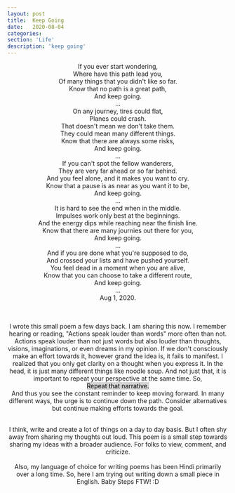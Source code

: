 ```yaml
---
layout: post
title:  Keep Going
date:   2020-08-04
categories:
section: 'Life'
description: 'keep going'
---
```


<center>
<div>
If you ever start wondering,
<br>
Where have this path lead you,
<br>
Of many things that you didn't like so far.
<br>
Know that no path is a great path,
<br>
And keep going.
<br>

</div>
...

<div>
On any journey, tires could flat,
<br>
Planes could crash.
<br>
That doesn't mean we don't take them.
<br>
They could mean many different things.
<br>
Know that there are always some risks,
<br>
And keep going.
<br>

</div>
...

<div>
If you can't spot the fellow wanderers,
<br>
They are very far ahead or so far behind.
<br>
And you feel alone, and it makes you want to cry.
<br>
Know that a pause is as near as you want it to be,
<br>
And keep going.
<br>

</div>
...

<div>
It is hard to see the end when in the middle.
<br>
Impulses work only best at the beginnings.
<br>
And the energy dips while reaching near the finish line.
<br>
Know that there are many journies out there for you,
<br>
And keep going.
<br>

</div>
...

<div>
And if you are done what you're supposed to do,
<br>
And crossed your lists and have pushed yourself.
<br>
You feel dead in a moment when you are alive,
<br>
Know that you can choose to take a different route,
<br>
And keep going.
<br>

</div>
...

<div>
Aug 1, 2020.
</div>

<div>
<br>
<br>

I wrote this small poem a few days back. I am sharing this now. I remember hearing or reading, "Actions speak louder than words" more often than not. Actions speak louder than not just words but also louder than thoughts, visions, imaginations, or even dreams in my opinion. If we don't consciously make an effort towards it, however grand the idea is, it fails to manifest.
I realized that you only get clarity on a thought when you express it. In the head, it is just many different things like noodle soup. And not just that, it is important to repeat your perspective at the same time. So,
<br>
<mark style="background-color: lightgrey">
Repeat that narrative.
<br>
</mark>
And thus you see the constant reminder to keep moving forward. In many different
ways, the urge is to continue down the path. Consider
alternatives but continue making efforts towards the goal.
<br>
<br>

I think, write and create a lot of things on a day to day basis. But I often shy
away from sharing my thoughts out loud. This poem is a small step towards sharing my ideas with a broader audience. For
folks to view, comment, and criticize.
<br>
<br>
Also, my language of choice
for
writing poems has been Hindi primarily over a long time. So,
here I am trying out writing down a small piece in English. Baby Steps
FTW!
:D 
